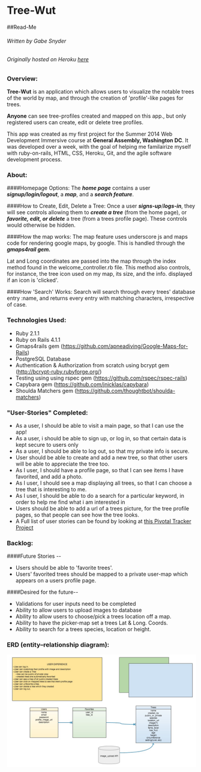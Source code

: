 # Tree-Wut

##Read-Me
###### Written by Gabe Snyder
###### Originally hosted on Heroku [here](http://tree-wut.herokuapp.com/)

### Overview:

**Tree-Wut** is an application which allows users to visualize the notable trees of the world by map, and through the creation of 'profile'-like pages for trees.

**Anyone** can see tree-profiles created and mapped on this app., but only registered users can create, edit or delete tree profiles.

This app was created as my first project for the Summer 2014 Web Development Immersive course at **General Assembly, Washington DC**. It was developed over a week, with the goal of helping me familairize myself with ruby-on-rails, HTML, CSS, Heroku, Git, and the agile software development process.

### About:

####Homepage Options:
The ***home page*** contains a user *****signup/login/logout*****, a *****map*****, and a *****search feature*****.

####How to Create, Edit, Delete a Tree:
Once a user ***signs-up***/***logs-in***, they will see controls allowing them to ***create a tree*** (from the home page), or ***favorite, edit, or delete*** a tree (from a trees profile page). These controls would otherwise be hidden.

####How the map works:
The map feature uses underscore js and maps code for rendering google maps, by google. This is handled through the ***gmaps4rail gem.***

Lat and Long coordinates are passed into the map through the index method found in the welcome_controller.rb file. This method also controls, for instance, the tree icon used on my map, its size, and the info. displayed if an icon is 'clicked'.

####How 'Search' Works:
Search will search through every trees' database entry :name, and returns every entry with matching characters, irrespective of case.






### Technologies Used:

* Ruby 2.1.1
* Ruby on Rails 4.1.1
* Gmaps4rails gem (https://github.com/apneadiving/Google-Maps-for-Rails)
* PostgreSQL Database
* Authentication & Authorization from scratch using bcrypt gem (http://bcrypt-ruby.rubyforge.org/)
* Testing using using rspec gem (https://github.com/rspec/rspec-rails)
* Capybara gem (https://github.com/jnicklas/capybara)
* Shoulda Matchers gem (https://github.com/thoughtbot/shoulda-matchers)

### "User-Stories" Completed:

* As a user, I should be able to visit a main page, so that I can use the app!
* As a user, i should be able to sign up, or log in, so that certain data is kept secure to users only
* As a user, I should be able to log out, so that my private info is secure.
* User should be able to create and add a new tree, so that other users will be able to appreciate the tree too.
* As I user, I should have a profile page, so that I can see items I have favorited, and add a photo.
* As I user, I should see a map displaying all trees, so that I can choose a tree that is interesting to me.
* As I user, I should be able to do a search for a particular keyword, in order to help me find what i am interested in
* Users should be able to add a url of a trees picture, for the tree profile pages, so that people can see how the tree looks.
* A Full list of user stories can be found by looking at [this Pivotal Tracker Project](https://www.pivotaltracker.com/s/projects/1086790)

### Backlog:
####Future Stories --
* Users should be able to 'favorite trees'.
* Users' favorited trees should be mapped to a private user-map
which appears on a users profile page.

####Desired for the future--
* Validations for user inputs need to be completed
* Ability to allow users to upload images to database
* Ability to allow users to choose/pick a trees location off a map.
* Ability to have the picker-map set a trees Lat & Long. Coords.
* Ability to search for a trees species, location or height.





### ERD (entity–relationship diagram):
![](midterm_app_erd.jpg?raw=true)
